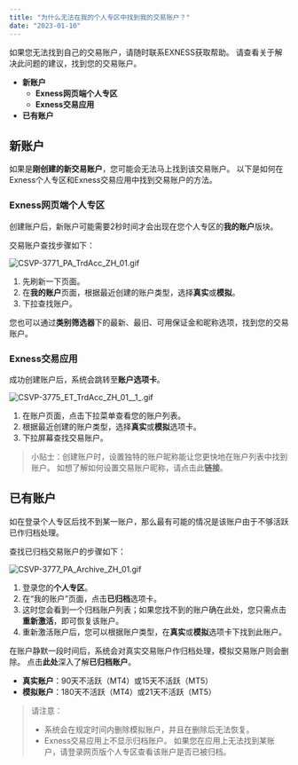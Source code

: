 ```yaml
---
title: "为什么无法在我的个人专区中找到我的交易账户？"
date: "2023-01-10"
---
```


如果您无法找到自己的交易账户，请随时联系EXNESS获取帮助。 请查看关于解决此问题的建议，找到您的交易账户。

- **新账户**
    - **Exness网页端个人专区**
    - **Exness交易应用**
- **已有账户**

## 新账户

如果是**刚创建的新交易账户**，您可能会无法马上找到该交易账户。 以下是如何在Exness个人专区和Exness交易应用中找到交易账户的方法。

### Exness网页端个人专区

创建账户后，新账户可能需要2秒时间才会出现在您个人专区的**我的账户**版块。

交易账户查找步骤如下：

![CSVP-3771_PA_TrdAcc_ZH_01.gif](https://cdn.jsdelivr.net/gh/jarlin8/OSS@main/exhelp/CSVP-3771_PA_TrdAcc_ZH_01.gif)

1. 先刷新一下页面。
2. 在**我的账户**页面，根据最近创建的账户类型，选择**真实**或**模拟**。
3. 下拉查找账户。

您也可以通过**类别筛选器**下的最新、最旧、可用保证金和昵称选项，找到您的交易账户。

### Exness交易应用

成功创建账户后，系统会跳转至**账户选项卡**。

![CSVP-3775_ET_TrdAcc_ZH_01__1_.gif](https://cdn.jsdelivr.net/gh/jarlin8/OSS@main/exhelp/CSVP-3775_ET_TrdAcc_ZH_01__1_.gif)

1. 在账户页面，点击下拉菜单查看您的账户列表。
2. 根据最近创建的账户类型，选择**真实**或**模拟**选项卡。
3. 下拉屏幕查找交易账户。

> 小贴士：创建账户时，设置独特的账户昵称能让您更快地在账户列表中找到账户。 如想了解如何设置交易账户昵称，请点击此**链接**。

## 已有账户

如在登录个人专区后找不到某一账户，那么最有可能的情况是该账户由于不够活跃已作归档处理。

查找已归档交易账户的步骤如下：

![CSVP-3777_PA_Archive_ZH_01.gif](https://cdn.jsdelivr.net/gh/jarlin8/OSS@main/exhelp/CSVP-3777_PA_Archive_ZH_01.gif)

1. 登录您的**个人专区**。
2. 在“我的账户”页面，点击**已归档**选项卡。
3. 这时您会看到一个归档账户列表；如果您找不到的账户确在此处，您只需点击**重新激活**，即可恢复该账户。
4. 重新激活账户后，您可以根据账户类型，在**真实**或**模拟**选项卡下找到此账户。

在账户静默一段时间后，系统会对真实交易账户作归档处理，模拟交易账户则会删除。 点击**此处**深入了解**已归档账户**。

- **真实账户**：90天不活跃（MT4）或15天不活跃（MT5）
- **模拟账户**：180天不活跃（MT4）或21天不活跃（MT5）

> 请注意：
> - 系统会在规定时间内删除模拟账户，并且在删除后无法恢复。
> - Exness交易应用上不显示归档账户。 如果您在应用上无法找到某账户，请登录网页版个人专区查看该账户是否已被归档。
